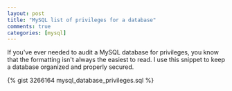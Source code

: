 ```yaml
---
layout: post
title: "MySQL list of privileges for a database"
comments: true
categories: [mysql]
---
```


If you've ever needed to audit a MySQL database for privileges, you know that
the formatting isn't always the easiest to read. I use this snippet to keep
a database organized and properly secured.

{% gist 3266164 mysql_database_privileges.sql %}